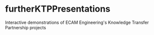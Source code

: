 # furtherKTPPresentations
Interactive demonstrations of ECAM Engineering's Knowledge Transfer Partnership projects
